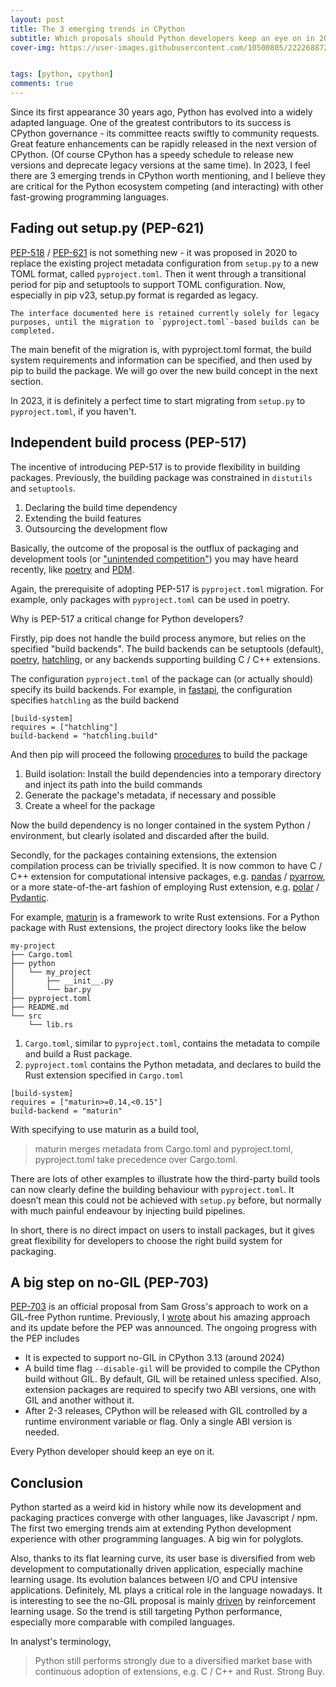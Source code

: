 ```yaml
---
layout: post
title: The 3 emerging trends in CPython
subtitle: Which proposals should Python developers keep an eye on in 2023?
cover-img: https://user-images.githubusercontent.com/10500805/222268872-7d436228-253c-42b1-8856-80216f10f1b3.png


tags: [python, cpython]
comments: true
---
```


Since its first appearance 30 years ago, Python has evolved into a widely adapted language. One of the greatest contributors to its success is CPython governance - its committee reacts swiftly to community requests. Great feature enhancements can be rapidly released in the next version of CPython. (Of course CPython has a speedy schedule to release new versions and deprecate legacy versions at the same time). In 2023, I feel there are 3 emerging trends in CPython worth mentioning, and I believe they are critical for the Python ecosystem competing (and interacting) with other fast-growing programming languages. 

## Fading out setup.py (PEP-621)

[PEP-518](https://peps.python.org/pep-0518/) / [PEP-621](https://peps.python.org/pep-0621/) is not something new - it was proposed in 2020 to replace the existing project metadata configuration from `setup.py` to a new TOML format, called `pyproject.toml`. Then it went through a transitional period for pip and setuptools to support TOML configuration. Now, especially in pip v23, setup.py format is regarded as legacy.

```
The interface documented here is retained currently solely for legacy purposes, until the migration to `pyproject.toml`-based builds can be completed.
```

The main benefit of the migration is, with pyproject.toml format, the build system requirements and information can be specified, and then used by pip to build the package. We will go over the new build concept in the next section.

In 2023, it is definitely a perfect time to start migrating from `setup.py` to `pyproject.toml`, if you haven't.

## Independent build process (PEP-517)

The incentive of introducing PEP-517 is to provide flexibility in building packages. Previously, the building package was constrained in `distutils` and `setuptools`. 

1. Declaring the build time dependency
2. Extending the build features
3. Outsourcing the development flow

Basically, the outcome of the proposal is the outflux of packaging and development tools (or ["unintended competition"](https://pradyunsg.me/blog/2023/01/21/thoughts-on-python-packaging/#unintended-competition)) you may have heard recently, like [poetry](https://pypi.org/project/poetry/) and [PDM](https://github.com/pdm-project/pdm).

Again, the prerequisite of adopting PEP-517 is `pyproject.toml` migration. For example, only packages with `pyproject.toml` can be used in poetry. 

Why is PEP-517 a critical change for Python developers?

Firstly, pip does not handle the build process anymore, but relies on the specified "build backends". The build backends can be setuptools (default), [poetry](https://pypi.org/project/poetry/), [hatchling](https://pypi.org/project/hatchling/), or any backends supporting building C / C++ extensions.

The configuration `pyproject.toml` of the package can (or actually should) specify its build backends. For example, in [fastapi](https://github.com/tiangolo/fastapi/blob/master/pyproject.toml), the configuration specifies `hatchling` as the build backend

```
[build-system]
requires = ["hatchling"]
build-backend = "hatchling.build"
```

And then pip will proceed the following [procedures](https://pip.pypa.io/en/stable/reference/build-system/pyproject-toml/) to build the package

1. Build isolation: Install the build dependencies into a temporary directory and inject its path into the build commands
2. Generate the package's metadata, if necessary and possible
3. Create a wheel for the package	

Now the build dependency is no longer contained in the system Python / environment, but clearly isolated and discarded after the build.

Secondly, for the packages containing extensions, the extension compilation process can be trivially specified. It is now common to have C / C++ extension for computational intensive packages, e.g. [pandas](https://github.com/pandas-dev/pandas) / [pyarrow](https://github.com/apache/arrow/tree/main/python), or a more state-of-the-art fashion of employing Rust extension, e.g. [polar](https://github.com/pola-rs/polars) / [Pydantic](https://github.com/pydantic/pydantic-core). 

For example, [maturin](https://github.com/PyO3/maturin) is a framework to write Rust extensions. For a Python package with Rust extensions, the project directory looks like the below

```
my-project
├── Cargo.toml
├── python
│   └── my_project
│       ├── __init__.py
│       └── bar.py
├── pyproject.toml
├── README.md
└── src
    └── lib.rs
```

1. `Cargo.toml`, similar to `pyproject.toml`, contains the metadata to compile and build a Rust package.
2. `pyproject.toml` contains the Python metadata, and declares to build the Rust extension specified in `Cargo.toml`

```
[build-system]
requires = ["maturin>=0.14,<0.15"]
build-backend = "maturin"
```

With specifying to use maturin as a build tool, 

> maturin merges metadata from Cargo.toml and pyproject.toml, pyproject.toml take precedence over Cargo.toml.

There are lots of other examples to illustrate how the third-party build tools can now clearly define the building behaviour with `pyproject.toml`. It doesn’t mean this could not be achieved with `setup.py` before, but normally with much painful endeavour by injecting build pipelines. 

In short, there is no direct impact on users to install packages, but it gives great flexibility for developers to choose the right build system for packaging.

## A big step on no-GIL (PEP-703)

[PEP-703](https://peps.python.org/pep-0703/) is an official proposal from Sam Gross's approach to work on a GIL-free Python runtime. Previously, I [wrote](https://gavincyi.github.io/2022-10-03-does-sam-gross-nogil-cpython-fork-perform-faster/) about his amazing approach and its update before the PEP was announced. The ongoing progress with the PEP includes

- It is expected to support no-GIL in CPython 3.13 (around 2024)
- A build time flag `--disable-gil` will be provided to compile the CPython build without GIL. By default, GIL will be retained unless specified. Also, extension packages are required to specify two ABI versions, one with GIL and another without it.
- After 2-3 releases, CPython will be released with GIL controlled by a runtime environment variable or flag. Only a single ABI version is needed.

Every Python developer should keep an eye on it.

## Conclusion

Python started as a weird kid in history while now its development and packaging practices converge with other languages, like Javascript / npm. The first two emerging trends aim at extending Python development experience with other programming languages. A big win for polyglots.

Also, thanks to its flat learning curve, its user base is diversified from web development to computationally driven application, especially machine learning usage. Its evolution balances between I/O and CPU intensive applications. Definitely, ML plays a critical role in the language nowadays. It is interesting to see the no-GIL proposal is mainly [driven](https://peps.python.org/pep-0703/#motivation) by reinforcement learning usage. So the trend is still targeting Python performance, especially more comparable with compiled languages. 

In analyst's terminology, 

> Python still performs strongly due to a diversified market base with continuous adoption of extensions, e.g. C / C++ and Rust. Strong Buy. 


